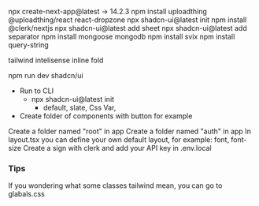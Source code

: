 npx create-next-app@latest -> 14.2.3
npm install uploadthing @uploadthing/react react-dropzone
npx shadcn-ui@latest init
npm install @clerk/nextjs
npx shadcn-ui@latest add sheet
npx shadcn-ui@latest add separator
npm install mongoose mongodb
npm install svix
npm install query-string

tailwind intelisense 
inline fold

npm run dev
shadcn/ui
  - Run to CLI
    - npx shadcn-ui@latest init
      - default, slate, Css Var, 
  - Create folder of components with button for example

Create a folder named "root" in app
Create a folder named "auth" in app 
In layout.tsx you can define your own default layout, for example: font, font-size
Create a sign with clerk and add your API key in .env.local



### Tips
If you wondering what some classes tailwind mean, you can go to glabals.css